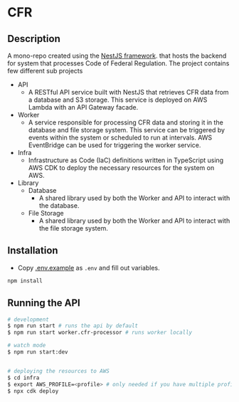 # CFR

## Description

A mono-repo created using the [NestJS framework](https://nestjs.com/). that hosts the backend for system that processes Code of Federal Regulation. The project contains few different sub projects

- API
  - A RESTful API service built with NestJS that retrieves CFR data from a database and S3 storage. This service is deployed on AWS Lambda with an API Gateway facade.
- Worker
  - A service responsible for processing CFR data and storing it in the database and file storage system. This service can be triggered by events within the system or scheduled to run at intervals. AWS EventBridge can be used for triggering the worker service.
- Infra
  - Infrastructure as Code (IaC) definitions written in TypeScript using AWS CDK to deploy the necessary resources for the system on AWS.
- Library
  - Database
    - A shared library used by both the Worker and API to interact with the database.
  - File Storage
    - A shared library used by both the Worker and API to interact with the file storage system.

## Installation

- Copy [.env.example](.env.example) as `.env` and fill out variables.

```bash
npm install
```

## Running the API

```bash
# development
$ npm run start # runs the api by default
$ npm run start worker.cfr-processor # runs worker locally

# watch mode
$ npm run start:dev


# deploying the resources to AWS
$ cd infra
$ export AWS_PROFILE=<profile> # only needed if you have multiple profiles configured
$ npx cdk deploy
```
